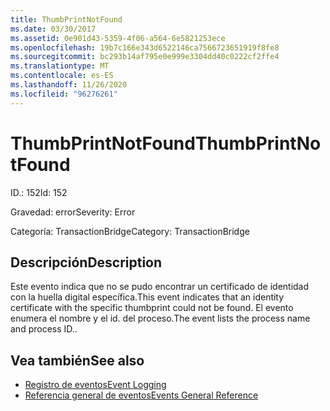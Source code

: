 ```yaml
---
title: ThumbPrintNotFound
ms.date: 03/30/2017
ms.assetid: 0e901d43-5359-4f06-a564-6e5821253ece
ms.openlocfilehash: 19b7c166e343d6522146ca7566723651919f8fe8
ms.sourcegitcommit: bc293b14af795e0e999e3304dd40c0222cf2ffe4
ms.translationtype: MT
ms.contentlocale: es-ES
ms.lasthandoff: 11/26/2020
ms.locfileid: "96276261"
---
```

# <a name="thumbprintnotfound"></a><span data-ttu-id="7378c-102">ThumbPrintNotFound</span><span class="sxs-lookup"><span data-stu-id="7378c-102">ThumbPrintNotFound</span></span>

<span data-ttu-id="7378c-103">ID.: 152</span><span class="sxs-lookup"><span data-stu-id="7378c-103">Id: 152</span></span>  
  
 <span data-ttu-id="7378c-104">Gravedad: error</span><span class="sxs-lookup"><span data-stu-id="7378c-104">Severity: Error</span></span>  
  
 <span data-ttu-id="7378c-105">Categoría: TransactionBridge</span><span class="sxs-lookup"><span data-stu-id="7378c-105">Category: TransactionBridge</span></span>  
  
## <a name="description"></a><span data-ttu-id="7378c-106">Descripción</span><span class="sxs-lookup"><span data-stu-id="7378c-106">Description</span></span>  

 <span data-ttu-id="7378c-107">Este evento indica que no se pudo encontrar un certificado de identidad con la huella digital específica.</span><span class="sxs-lookup"><span data-stu-id="7378c-107">This event indicates that an identity certificate with the specific thumbprint could not be found.</span></span> <span data-ttu-id="7378c-108">El evento enumera el nombre y el id. del proceso.</span><span class="sxs-lookup"><span data-stu-id="7378c-108">The event lists the process name and process ID..</span></span>  
  
## <a name="see-also"></a><span data-ttu-id="7378c-109">Vea también</span><span class="sxs-lookup"><span data-stu-id="7378c-109">See also</span></span>

- [<span data-ttu-id="7378c-110">Registro de eventos</span><span class="sxs-lookup"><span data-stu-id="7378c-110">Event Logging</span></span>](index.md)
- [<span data-ttu-id="7378c-111">Referencia general de eventos</span><span class="sxs-lookup"><span data-stu-id="7378c-111">Events General Reference</span></span>](events-general-reference.md)
